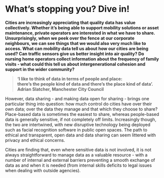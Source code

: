 # What’s stopping you? Dive in!

**Cities are increasingly appreciating that quality data has value collectively. Whether it’s being able to support mobility solutions or asset maintenance, private operators are interested in what we have to share. Unsurprisingly, when we peek over the fence at our corporate neighbours, we can see things that we would also very much like to access. What can mobility data tell us about how our cities are being used? Can traffic sensors give us better insight into air quality? Do nursing home operators collect information about the frequency of family visits - what could this tell us about intergenerational cohesion and support in the wider community?**  


> **‘I like to think of data in terms of people and place:   
> there’s the people kind of data and there’s the place kind of data’.  
> Adrian Slatcher, Manchester City Council**

However, data sharing - and making data open for sharing - brings one particular thing into question: how much control do cities have over their own data; over the data they manage and that which they choose to share? Place-based data is sometimes the easiest to share, whereas people-based data is generally sensitive, if not completely off limits. Increasingly though, the two are intertwined, with new disruptive technology being deployed such as facial recognition software in public open spaces. The path to ethical and transparent, open data and data sharing can seem littered with privacy and ethical concerns.

Cities are finding that, even where sensitive data is not involved, it is not always straightforward to manage data as a valuable resource - with a number of internal and external barriers preventing a smooth exchange of data as and when it is needed \(from internal skills deficits to legal issues when dealing with outside agencies\).

